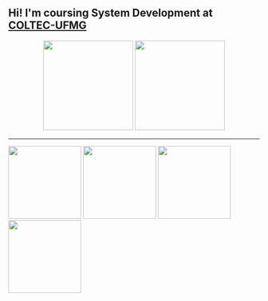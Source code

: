 <!--
**arturgonzaga320/arturgonzaga320** is a ✨ _special_ ✨ repository because its `README.md` (this file) appears on your GitHub profile.
-->


## Hi! I'm coursing System Development at <a href="http://www.coltec.ufmg.br/coltec-ufmg/">COLTEC-UFMG</a>
<!-- When you up more thing, this will let to be a commentary
and <a href="https://www.artstation.com/arturgonzaga">I draw for fun</a> -->


<div align="center">
  <img height="180em" src="https://github-readme-stats.vercel.app/api?username=arturgonzaga320&show_icons=true&theme=apprentice&include_all_commits=true&count_private=true"/>
  <img height="180em" src="https://github-readme-stats.vercel.app/api/top-langs/?username=arturgonzaga320&layout=compact&langs_count=7&theme=apprentice"/>
  <hr> </hr>  
</div>

<div align="left"> 
<img height="146em" src="https://user-images.githubusercontent.com/104570132/179360492-7ed47444-5e00-4732-8202-04e43e160cd1.gif" />
<img height="146em" src="https://user-images.githubusercontent.com/104570132/179360492-7ed47444-5e00-4732-8202-04e43e160cd1.gif" />
<img height="146em" src="https://user-images.githubusercontent.com/104570132/179360492-7ed47444-5e00-4732-8202-04e43e160cd1.gif" />
<img height="146em" src="https://user-images.githubusercontent.com/104570132/179360492-7ed47444-5e00-4732-8202-04e43e160cd1.gif" />
</div>

